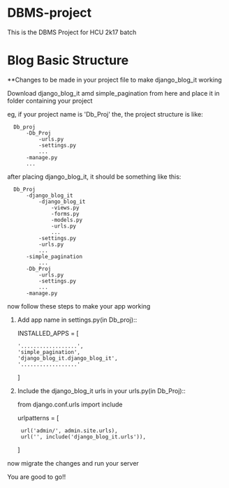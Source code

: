 # DBMS-project
This is the DBMS Project for HCU 2k17 batch


# Blog Basic Structure

**Changes to be made in your project file to make django_blog_it working

Download django_blog_it amd simple_pagination from here and place it in folder containing your project

eg, if your project name is 'Db_Proj' the, the project structure is like:

      Db_proj
          -Db_Proj
              -urls.py
              -settings.py
              ...
          -manage.py
          ...
          
after placing django_blog_it, it should be something like this:
      
      Db_Proj
          -django_blog_it
              -django_blog_it
                  -views.py
                  -forms.py
                  -models.py
                  -urls.py
                  ...
              -settings.py
              -urls.py
              ...
          -simple_pagination
              ...
          -Db_Proj
              -urls.py
              -settings.py
              ...
          -manage.py
now follow these steps to make your app working

1. Add app name in settings.py(in Db_proj)::

    INSTALLED_APPS = [
    
       '..................',
       'simple_pagination',
       'django_blog_it.django_blog_it',
       '..................'
    ]

2. Include the django_blog_it urls in your urls.py(in Db_Proj)::

    from django.conf.urls import include

    urlpatterns = [
    
        url('admin/', admin.site.urls),
        url('', include('django_blog_it.urls')),
    ]

now migrate the changes and run your server

You are good to go!!
